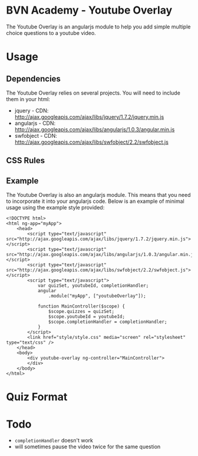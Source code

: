 BVN Academy - Youtube Overlay
===========

The Youtube Overlay is an angularjs module to help you add simple multiple choice questions to a youtube video.

Usage
=====

Dependencies
------------

The Youtube Overlay relies on several projects. You will need to include them in your html:

* jquery - CDN: http://ajax.googleapis.com/ajax/libs/jquery/1.7.2/jquery.min.js
* angularjs - CDN: http://ajax.googleapis.com/ajax/libs/angularjs/1.0.3/angular.min.js
* swfobject - CDN: http://ajax.googleapis.com/ajax/libs/swfobject/2.2/swfobject.js

CSS Rules
---------

Example
-------

The Youtube Overlay is also an angularjs module. This means that you need to incorporate it into your angularjs code. Below is an example of minimal usage using the example style provided:

    <!DOCTYPE html>
	<html ng-app="myApp">
		<head>
			<script type="text/javascript" src="http://ajax.googleapis.com/ajax/libs/jquery/1.7.2/jquery.min.js"></script>
			<script type="text/javascript" src="http://ajax.googleapis.com/ajax/libs/angularjs/1.0.3/angular.min.js"></script>
			<script type="text/javascript" src="http://ajax.googleapis.com/ajax/libs/swfobject/2.2/swfobject.js"></script>
			<script type="text/javascript">
				var quizSet, youtubeId, completionHandler;
				angular
					.module("myApp", ["youtubeOverlay"]);

				function MainController($scope) {
					$scope.quizzes = quizSet;
					$scope.youtubeId = youtubeId;
					$scope.completionHandler = completionHandler;
				}
			</script>
			<link href="style/style.css" media="screen" rel="stylesheet" type="text/css" />
		</head>
		<body>
			<div youtube-overlay ng-controller="MainController">
			</div>
		</body>
	</html>

Quiz Format
===========

Todo
====

* `completionHandler` doesn't work
* will sometimes pause the video twice for the same question
